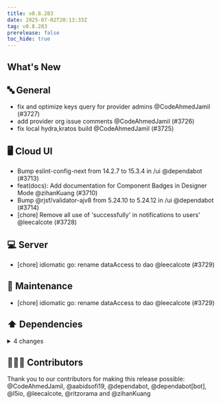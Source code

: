 ```yaml
---
title: v0.8.283
date: 2025-07-02T20:13:33Z
tag: v0.8.283
prerelease: false
toc_hide: true
---
```


## What's New
## 🔤 General
- fix and optimize keys query for provider admins @CodeAhmedJamil (#3727)
- add provider org issue comments @CodeAhmedJamil (#3726)
- fix local hydra,kratos build @CodeAhmedJamil (#3725)

## 🖥 Cloud UI

- Bump eslint-config-next from 14.2.7 to 15.3.4 in /ui @dependabot (#3713)
- feat(docs): Add documentation for Component Badges in Designer Mode @zihanKuang (#3710)
- Bump @rjsf/validator-ajv8 from 5.24.10 to 5.24.12 in /ui @dependabot (#3714)
- [chore] Remove all use of 'successfully' in notifications to users' @leecalcote (#3728)

## 💻 Server

- [chore] idiomatic go: rename dataAccess to dao  @leecalcote (#3729)

## 🧰 Maintenance

- [chore] idiomatic go: rename dataAccess to dao  @leecalcote (#3729)

## ⬆️ Dependencies

<details>
<summary>4 changes</summary>

- Bump github.com/bradleyfalzon/ghinstallation/v2 from 2.11.0 to 2.16.0 @dependabot (#3556)
- Bump eslint-config-next from 14.2.7 to 15.3.4 in /ui @dependabot (#3713)
- Bump golang.org/x/net from 0.40.0 to 0.41.0 @dependabot (#3711)
- Bump @rjsf/validator-ajv8 from 5.24.10 to 5.24.12 in /ui @dependabot (#3714)
</details>

## 👨🏽‍💻 Contributors

Thank you to our contributors for making this release possible:
@CodeAhmedJamil, @aabidsofi19, @dependabot, @dependabot[bot], @l5io, @leecalcote, @ritzorama and @zihanKuang

